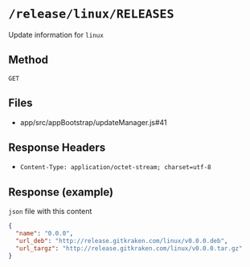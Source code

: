 # `/release/linux/RELEASES`

Update information for `linux`

## Method

`GET`

## Files

- app/src/appBootstrap/updateManager.js#41

## Response Headers

- `Content-Type: application/octet-stream; charset=utf-8`

## Response (example)

`json` file with this content

```json
{
  "name": "0.0.0",
  "url_deb": "http://release.gitkraken.com/linux/v0.0.0.deb",
  "url_targz": "http://release.gitkraken.com/linux/v0.0.0.tar.gz"
}
```
